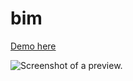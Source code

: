 # bim

[Demo here](https://bim.reneos.com/)


![Screenshot of a preview.](https://bim.reneos.com/screen.png)

